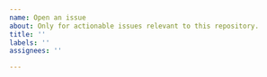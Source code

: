 ```yaml
---
name: Open an issue
about: Only for actionable issues relevant to this repository.
title: ''
labels: ''
assignees: ''

---
```


<!--
Hello! To ensure this issue is correctly addressed as soon as possible by the IPFS team, please try to make sure:

- This issue is relevant to this repository's topic or codebase.

- A clear description is provided. It should includes as much relevant information as possible and clear scope for the issue to be actionable.

FOR GENERAL DISCUSSION, HELP OR QUESTIONS, please see the options at https://ipfs.io/help or head directly to https://discuss.ipfs.io.

(you can delete this section after reading)
-->
